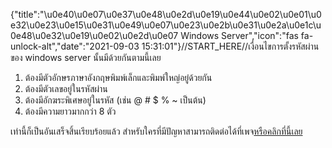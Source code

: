 {"title":"\u0e40\u0e07\u0e37\u0e48\u0e2d\u0e19\u0e44\u0e02\u0e01\u0e32\u0e23\u0e15\u0e31\u0e49\u0e07\u0e23\u0e2b\u0e31\u0e2a\u0e1c\u0e48\u0e32\u0e19\u0e02\u0e2d\u0e07 Windows Server","icon":"fas fa-unlock-alt","date":"2021-09-03 15:31:01"}//START_HERE//เงื่อนไขการตั้งรหัสผ่านของ windows server นั้นมีด้วยกันตามนี้เลย
1. ต้องมีตัวอักษรภาษาอังกฤษพิมพ์เล็กและพิมพ์ใหญ่อยู๋ด้วยกัน
2. ต้องมีตัวเลขอยู่ในรหัสผ่าน
3. ต้องมีอักฆระพิเศษอยู๋ในรหัส (เช่น @ # $ % ~ เป็นต้น)
4. ต้องมีความยาวมากกว่า 8 ตัว

เท่านี้ก็เป็นอันเสร็จสิ้นเรียบร้อยแล้ว สำหรับใครที่มีปัญหาสามารถติดต่อได้ที่เพจ<a target="_blank" href="https://www.facebook.com/controlpanel.craft.in.th">หรือคลิกที่นี้เลย</a>
</div>

